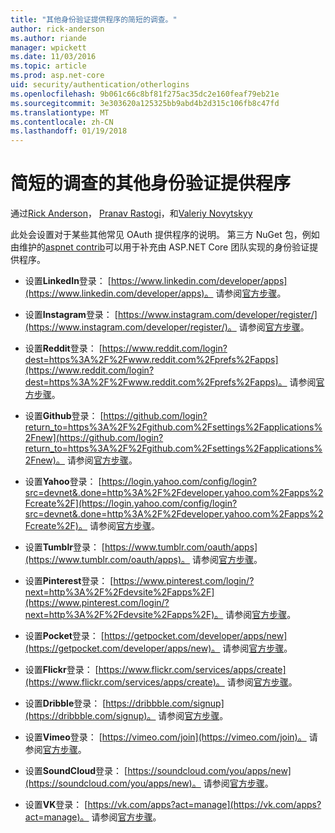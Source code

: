 ```yaml
---
title: "其他身份验证提供程序的简短的调查。"
author: rick-anderson
ms.author: riande
manager: wpickett
ms.date: 11/03/2016
ms.topic: article
ms.prod: asp.net-core
uid: security/authentication/otherlogins
ms.openlocfilehash: 9b061c66c8bf81f275ac35dc2e160feaf79eb21e
ms.sourcegitcommit: 3e303620a125325bb9abd4b2d315c106fb8c47fd
ms.translationtype: MT
ms.contentlocale: zh-CN
ms.lasthandoff: 01/19/2018
---
```

# <a name="short-survey-of-other-authentication-providers"></a>简短的调查的其他身份验证提供程序

<a name="security-authentication-other-logins"></a>

通过[Rick Anderson](https://twitter.com/RickAndMSFT)， [Pranav Rastogi](https://github.com/rustd)，和[Valeriy Novytskyy](https://github.com/01binary)

此处会设置对于某些其他常见 OAuth 提供程序的说明。 第三方 NuGet 包，例如由维护的[aspnet contrib](https://www.nuget.org/packages?q=owners%3Aaspnet-contrib+title%3AOAuth)可以用于补充由 ASP.NET Core 团队实现的身份验证提供程序。

* 设置**LinkedIn**登录： [https://www.linkedin.com/developer/apps](https://www.linkedin.com/developer/apps)。 请参阅[官方步骤](https://developer.linkedin.com/docs/oauth2)。

* 设置**Instagram**登录： [https://www.instagram.com/developer/register/](https://www.instagram.com/developer/register/)。 请参阅[官方步骤](https://www.instagram.com/developer/authentication/)。

* 设置**Reddit**登录： [https://www.reddit.com/login?dest=https%3A%2F%2Fwww.reddit.com%2Fprefs%2Fapps](https://www.reddit.com/login?dest=https%3A%2F%2Fwww.reddit.com%2Fprefs%2Fapps)。 请参阅[官方步骤](https://github.com/reddit/reddit/wiki/OAuth2-Quick-Start-Example)。

* 设置**Github**登录： [https://github.com/login?return_to=https%3A%2F%2Fgithub.com%2Fsettings%2Fapplications%2Fnew](https://github.com/login?return_to=https%3A%2F%2Fgithub.com%2Fsettings%2Fapplications%2Fnew)。 请参阅[官方步骤](https://developer.github.com/v3/oauth/)。

* 设置**Yahoo**登录： [https://login.yahoo.com/config/login?src=devnet&.done=http%3A%2F%2Fdeveloper.yahoo.com%2Fapps%2Fcreate%2F](https://login.yahoo.com/config/login?src=devnet&.done=http%3A%2F%2Fdeveloper.yahoo.com%2Fapps%2Fcreate%2F)。 请参阅[官方步骤](https://developer.yahoo.com/bbauth/user.html)。

* 设置**Tumblr**登录： [https://www.tumblr.com/oauth/apps](https://www.tumblr.com/oauth/apps)。 请参阅[官方步骤](https://www.tumblr.com/docs/api/v2#auth)。

* 设置**Pinterest**登录： [https://www.pinterest.com/login/?next=http%3A%2F%2Fdevsite%2Fapps%2F](https://www.pinterest.com/login/?next=http%3A%2F%2Fdevsite%2Fapps%2F)。 请参阅[官方步骤](https://developers.pinterest.com/docs/api/overview/?)。

* 设置**Pocket**登录： [https://getpocket.com/developer/apps/new](https://getpocket.com/developer/apps/new)。 请参阅[官方步骤](https://getpocket.com/developer/docs/authentication)。

* 设置**Flickr**登录： [https://www.flickr.com/services/apps/create](https://www.flickr.com/services/apps/create)。 请参阅[官方步骤](https://www.flickr.com/services/api/auth.oauth.html)。

* 设置**Dribble**登录： [https://dribbble.com/signup](https://dribbble.com/signup)。 请参阅[官方步骤](http://developer.dribbble.com/v1/oauth/)。

* 设置**Vimeo**登录： [https://vimeo.com/join](https://vimeo.com/join)。 请参阅[官方步骤](https://developer.vimeo.com/api/authentication)。

* 设置**SoundCloud**登录： [https://soundcloud.com/you/apps/new](https://soundcloud.com/you/apps/new)。 请参阅[官方步骤](https://developers.soundcloud.com/blog/we-love-oauth-2)。

* 设置**VK**登录： [https://vk.com/apps?act=manage](https://vk.com/apps?act=manage)。 请参阅[官方步骤](https://vk.com/pages?oid=-17680044&p=Authorizing_Sites)。
